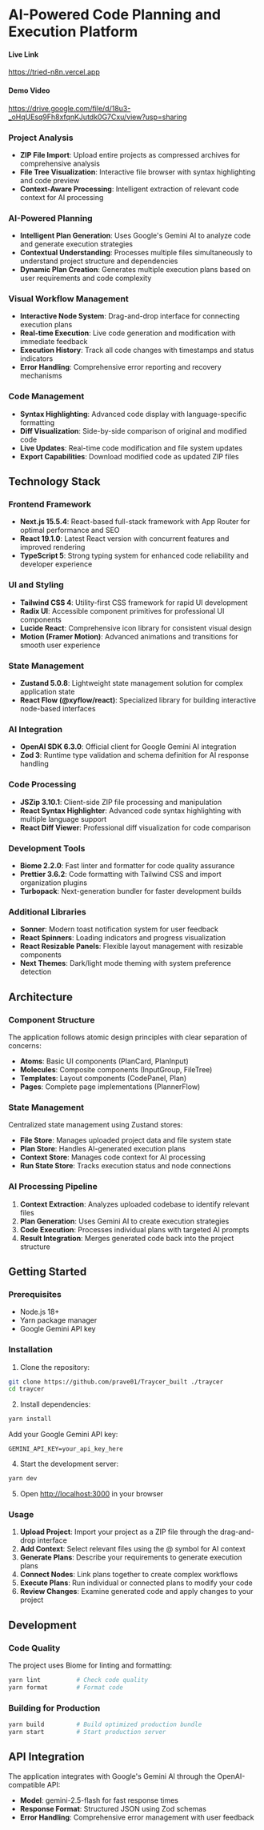 # AI-Powered Code Planning and Execution Platform

#### Live Link
https://tried-n8n.vercel.app

#### Demo Video
https://drive.google.com/file/d/18u3-_oHqUEsq9Fh8xfqnKJutdk0G7Cxu/view?usp=sharing

### Project Analysis

- **ZIP File Import**: Upload entire projects as compressed archives for comprehensive analysis
- **File Tree Visualization**: Interactive file browser with syntax highlighting and code preview
- **Context-Aware Processing**: Intelligent extraction of relevant code context for AI processing

### AI-Powered Planning

- **Intelligent Plan Generation**: Uses Google's Gemini AI to analyze code and generate execution strategies
- **Contextual Understanding**: Processes multiple files simultaneously to understand project structure and dependencies
- **Dynamic Plan Creation**: Generates multiple execution plans based on user requirements and code complexity

### Visual Workflow Management

- **Interactive Node System**: Drag-and-drop interface for connecting execution plans
- **Real-time Execution**: Live code generation and modification with immediate feedback
- **Execution History**: Track all code changes with timestamps and status indicators
- **Error Handling**: Comprehensive error reporting and recovery mechanisms

### Code Management

- **Syntax Highlighting**: Advanced code display with language-specific formatting
- **Diff Visualization**: Side-by-side comparison of original and modified code
- **Live Updates**: Real-time code modification and file system updates
- **Export Capabilities**: Download modified code as updated ZIP files

## Technology Stack

### Frontend Framework

- **Next.js 15.5.4**: React-based full-stack framework with App Router for optimal performance and SEO
- **React 19.1.0**: Latest React version with concurrent features and improved rendering
- **TypeScript 5**: Strong typing system for enhanced code reliability and developer experience

### UI and Styling

- **Tailwind CSS 4**: Utility-first CSS framework for rapid UI development
- **Radix UI**: Accessible component primitives for professional UI components
- **Lucide React**: Comprehensive icon library for consistent visual design
- **Motion (Framer Motion)**: Advanced animations and transitions for smooth user experience

### State Management

- **Zustand 5.0.8**: Lightweight state management solution for complex application state
- **React Flow (@xyflow/react)**: Specialized library for building interactive node-based interfaces

### AI Integration

- **OpenAI SDK 6.3.0**: Official client for Google Gemini AI integration
- **Zod 3**: Runtime type validation and schema definition for AI response handling

### Code Processing

- **JSZip 3.10.1**: Client-side ZIP file processing and manipulation
- **React Syntax Highlighter**: Advanced code syntax highlighting with multiple language support
- **React Diff Viewer**: Professional diff visualization for code comparison

### Development Tools

- **Biome 2.2.0**: Fast linter and formatter for code quality assurance
- **Prettier 3.6.2**: Code formatting with Tailwind CSS and import organization plugins
- **Turbopack**: Next-generation bundler for faster development builds

### Additional Libraries

- **Sonner**: Modern toast notification system for user feedback
- **React Spinners**: Loading indicators and progress visualization
- **React Resizable Panels**: Flexible layout management with resizable components
- **Next Themes**: Dark/light mode theming with system preference detection

## Architecture

### Component Structure

The application follows atomic design principles with clear separation of concerns:

- **Atoms**: Basic UI components (PlanCard, PlanInput)
- **Molecules**: Composite components (InputGroup, FileTree)
- **Templates**: Layout components (CodePanel, Plan)
- **Pages**: Complete page implementations (PlannerFlow)

### State Management

Centralized state management using Zustand stores:

- **File Store**: Manages uploaded project data and file system state
- **Plan Store**: Handles AI-generated execution plans
- **Context Store**: Manages code context for AI processing
- **Run State Store**: Tracks execution status and node connections

### AI Processing Pipeline

1. **Context Extraction**: Analyzes uploaded codebase to identify relevant files
2. **Plan Generation**: Uses Gemini AI to create execution strategies
3. **Code Execution**: Processes individual plans with targeted AI prompts
4. **Result Integration**: Merges generated code back into the project structure

## Getting Started

### Prerequisites

- Node.js 18+
- Yarn package manager
- Google Gemini API key

### Installation

1. Clone the repository:

```bash
git clone https://github.com/prave01/Traycer_built ./traycer
cd traycer
```

2. Install dependencies:

```bash
yarn install
```

Add your Google Gemini API key:

```env
GEMINI_API_KEY=your_api_key_here
```

4. Start the development server:

```bash
yarn dev
```

5. Open [http://localhost:3000](http://localhost:3000) in your browser

### Usage

1. **Upload Project**: Import your project as a ZIP file through the drag-and-drop interface
2. **Add Context**: Select relevant files using the @ symbol for AI context
3. **Generate Plans**: Describe your requirements to generate execution plans
4. **Connect Nodes**: Link plans together to create complex workflows
5. **Execute Plans**: Run individual or connected plans to modify your code
6. **Review Changes**: Examine generated code and apply changes to your project

## Development

### Code Quality

The project uses Biome for linting and formatting:

```bash
yarn lint          # Check code quality
yarn format        # Format code
```

### Building for Production

```bash
yarn build         # Build optimized production bundle
yarn start         # Start production server
```

## API Integration

The application integrates with Google's Gemini AI through the OpenAI-compatible API:

- **Model**: gemini-2.5-flash for fast response times
- **Response Format**: Structured JSON using Zod schemas
- **Error Handling**: Comprehensive error management with user feedback
